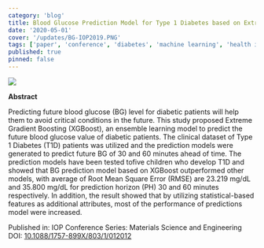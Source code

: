 ```yaml
---
category: 'blog'
title: Blood Glucose Prediction Model for Type 1 Diabetes based on Extreme Gradient Boosting
date: '2020-05-01'
cover: '/updates/BG-IOP2019.PNG'
tags: ['paper', 'conference', 'diabetes', 'machine learning', 'health informatics']
published: true
pinned: false
---
```


<img src="/updates/BG-IOP2019.PNG"/><br/>

**Abstract**

Predicting future blood glucose (BG) level for diabetic patients will help them to avoid critical conditions in the future. This study proposed Extreme Gradient Boosting (XGBoost), an ensemble learning model to predict the future blood glucose value of diabetic patients. The clinical dataset of Type 1 Diabetes (T1D) patients was utilized and the prediction models were generated to predict future BG of 30 and 60 minutes ahead of time. The prediction models have been tested tofive children who develop T1D and showed that BG prediction model based on XGBoost outperformed other models, with average of Root Mean Square Error (RMSE) are 23.219 mg/dL and 35.800 mg/dL for prediction horizon (PH) 30 and 60 minutes respectively. In addition, the result showed that by utilizing statistical-based features as additional attributes, most of the performance of predictions model were increased.


Published in: IOP Conference Series: Materials Science and Engineering<br/>
DOI: <a target='_blank' alt='Blood Glucose Prediction Model for Type 1 Diabetes based on Extreme Gradient Boosting' rel='noopener noreferrer' href='https://doi.org/10.1088/1757-899X/803/1/012012'>10.1088/1757-899X/803/1/012012</a>